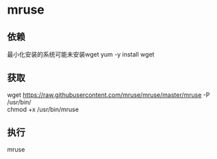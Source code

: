 # mruse

## 依赖
最小化安装的系统可能未安装wget
yum -y install wget

## 获取
wget https://raw.githubusercontent.com/mruse/mruse/master/mruse -P /usr/bin/    
chmod +x /usr/bin/mruse

## 执行
mruse
